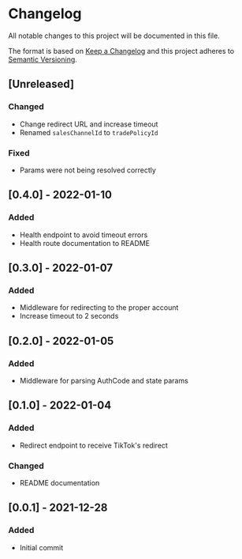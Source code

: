 # Changelog

All notable changes to this project will be documented in this file.

The format is based on [Keep a Changelog](http://keepachangelog.com/en/1.0.0/)
and this project adheres to [Semantic Versioning](http://semver.org/spec/v2.0.0.html).

## [Unreleased]

### Changed

- Change redirect URL and increase timeout
- Renamed `salesChannelId` to `tradePolicyId`

### Fixed

- Params were not being resolved correctly

## [0.4.0] - 2022-01-10

### Added

- Health endpoint to avoid timeout errors
- Health route documentation to README

## [0.3.0] - 2022-01-07

### Added

- Middleware for redirecting to the proper account
- Increase timeout to 2 seconds

## [0.2.0] - 2022-01-05

### Added

- Middleware for parsing AuthCode and state params

## [0.1.0] - 2022-01-04

### Added

- Redirect endpoint to receive TikTok's redirect

### Changed

- README documentation

## [0.0.1] - 2021-12-28

### Added

- Initial commit
